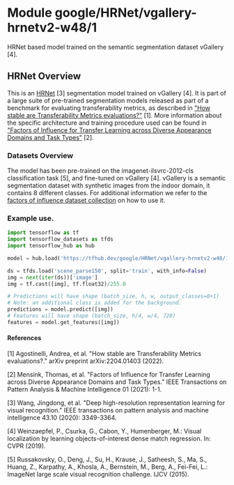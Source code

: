 # Module google/HRNet/vgallery-hrnetv2-w48/1

HRNet based model trained on the semantic segmentation dataset vGallery [4].

<!-- asset-path: internal -->
<!-- task: image-segmentation -->
<!-- fine-tunable: false -->
<!-- format: saved_model_2 -->
<!-- network-architecture: hrnet-v2-w48 -->
<!-- dataset: vgallery -->


## HRNet Overview

This is an [HRNet](https://arxiv.org/abs/2204.01403) [3] segmentation model trained on vGallery [4]. It is part of a large suite of pre-trained segmentation models released as part of a benchmark for evaluating transferability metrics, as described in ["How stable are Transferability Metrics evaluations?"](https://arxiv.org/abs/2204.01403) [1]. More information about the specific architecture and training procedure used can be found in ["Factors of Influence for Transfer Learning across Diverse Appearance Domains and Task Types"](https://arxiv.org/abs/2103.13318) [2].

### Datasets Overview

The model has been pre-trained on the imagenet-ilsvrc-2012-cls classification task [5], and fine-tuned on vGallery [4]. vGallery is a semantic segmentation dataset with synthetic images from the indoor domain, it contains 8 different classes. For additional information we refer to the [factors of influence dataset collection](https://github.com/google-research/google-research/tree/master/factors_of_influence) on how to use it.


### Example use.

```python 
import tensorflow as tf
import tensorflow_datasets as tfds
import tensorflow_hub as hub 

model = hub.load('https://tfhub.dev/google/HRNet/vgallery-hrnetv2-w48/1')

ds = tfds.load('scene_parse150', split='train', with_info=False)
img = next(iter(ds))['image']
img = tf.cast([img], tf.float32)/255.0

# Predictions will have shape (batch_size, h, w, output_classes=8+1)
# Note: an additional class is added for the background.
predictions = model.predict([img])
# Features will have shape (batch_size, h/4, w/4, 720)
features = model.get_features([img])
```

#### References

[1] Agostinelli, Andrea, et al. "How stable are Transferability Metrics evaluations?." arXiv preprint arXiv:2204.01403 (2022).

[2] Mensink, Thomas, et al. "Factors of Influence for Transfer Learning across Diverse Appearance Domains and Task Types." IEEE Transactions on Pattern Analysis & Machine Intelligence 01 (2021): 1-1.

[3] Wang, Jingdong, et al. "Deep high-resolution representation learning for visual recognition." IEEE transactions on pattern analysis and machine intelligence 43.10 (2020): 3349-3364.

[4] Weinzaepfel, P., Csurka, G., Cabon, Y., Humenberger, M.: Visual localization by
learning objects-of-interest dense match regression. In: CVPR (2019).

[5] Russakovsky, O., Deng, J., Su, H., Krause, J., Satheesh, S., Ma, S., Huang, Z.,
Karpathy, A., Khosla, A., Bernstein, M., Berg, A., Fei-Fei, L.: ImageNet large
scale visual recognition challenge. IJCV (2015).
